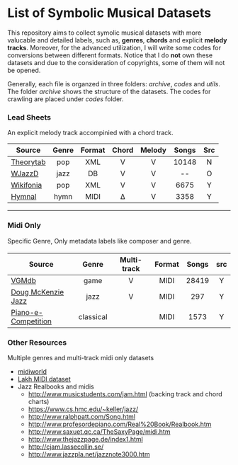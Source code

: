 # List of Symbolic Musical Datasets

This repository aims to collect symolic musical datasets with more valucable and detailed labels, such as, **genres**, **chords** and explicit **melody tracks**. Moreover, for the advanced utilization, I will write some codes for conversions between different formats. Notice that I do **not** own these datasets and due to the consideration of copyrights, some of them will not be opened.

Generally, each file is organzed in three folders: *archive*, *codes* and *utils*. The folder *archive* shows the structure of the datasets. The codes for crawling are placed under *codes* folder.


### Lead Sheets
An explicit melody track accompinied with a chord track.

| Source                | Genre      | Format | Chord | Melody | Songs  | Src  |
|-----------------------|:----------:|:------:|:-----:|:------:|:------:|:----:|
| [Theorytab]           |  pop       |   XML  |   V   |   V    | 10148  |  N   |
| [WJazzD]              |  jazz      |   DB   |   V   |   V    |   --   |  O   |
| [Wikifonia]           |  pop       |   XML  |   V   |   V    |  6675  |  Y   |
| [Hymnal]              |  hymn      |   MIDI |   Δ   |   V    |  3358  |  Y

--------------

### Midi Only
Specific Genre, Only metadata labels like composer and genre.

####

| Source                | Genre      | Multi-track | Format |Songs  | src |
|-----------------------|:----------:|:-----------:|:------:|:------:|:---:|
| [VGMdb]               |  game      |      V      |  MIDI  | 28419  |  Y  |
| [Doug McKenzie Jazz]  |  jazz      |      V      |  MIDI  |  297   |  Y  |
| [Piano-e-Competition] |  classical |             |  MIDI  | 1573   |  Y  |

### Other Resources
Multiple genres and multi-track midi only datasets
* [midiworld]
* [Lakh MIDI dataset]
* Jazz Realbooks and midis
    * http://www.musicstudents.com/jam.html (backing track and chord charts)
    * https://www.cs.hmc.edu/~keller/jazz/
    * http://www.ralphpatt.com/Song.html
    * http://www.profesordepiano.com/Real%20Book/Realbook.htm
    * http://www.saxuet.qc.ca/TheSaxyPage/midi.htm
    * http://www.thejazzpage.de/index1.html
    * http://cjam.lassecollin.se/
    * http://www.jazzpla.net/jazznote3000.htm


[Theorytab]: https://www.hooktheory.com/theorytab
[Hymnal]: https://www.hymnal.net/en/home
[Wikifonia]: http://www.wikifonia.org/
[Piano-e-Competition]: http://www.piano-e-competition.com
[WJazzD]: http://jazzomat.hfm-weimar.de/dbformat/dboverview.html
[midiworld]: http://www.midiworld.com
[VGMdb]: https://www.vgmusic.com
[Doug McKenzie Jazz]: http://bushgrafts.com/wp/
[Lakh MIDI dataset]: http://colinraffel.com/projects/lmd/